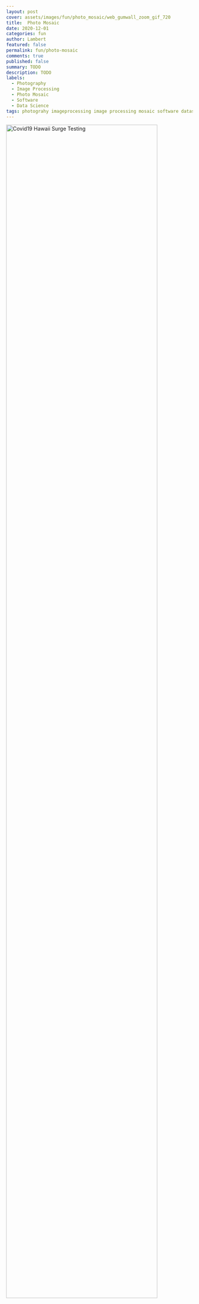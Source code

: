 ```yaml
---
layout: post
cover: assets/images/fun/photo_mosaic/web_gumwall_zoom_gif_720
title:  Photo Mosaic
date: 2020-12-01
categories: fun
author: Lambert
featured: false
permalink: fun/photo-mosaic
comments: true
published: false
summary: TODO
description: TODO
labels:
  - Photography
  - Image Processing
  - Photo Mosaic
  - Software
  - Data Science
tags: photograhy imageprocessing image processing mosaic software datascience data science photomosaic
---
```




 <img id="surge_test" class="rotate180 ui image large center floated round image"
src="/assets/images/fun/photo_mosaic/bubble_wall_480.gif" width="90%" alt="Covid19 Hawaii Surge Testing">